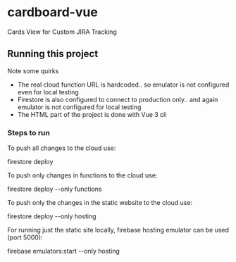 # cardboard-vue
Cards View for Custom JIRA Tracking

## Running this project

Note some quirks

 - The real cloud function URL is hardcoded.. so emulator is not configured even for local testing
 - Firestore is also configured to connect to production only.. and again emulator is not configured for local testing
 - The HTML part of the project is done with Vue 3 cli

 ### Steps to run

To push all changes to the cloud use:

firestore deploy 

To push only changes in functions to the cloud use:

firestore deploy --only functions

To push only the changes in the static website to the cloud use:

firestore deploy --only hosting

For running just the static site locally, firebase hosting emulator can be used (port 5000):

firebase emulators:start --only hosting